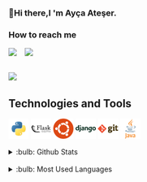 


### :wave:Hi there,I 'm Ayça Ateşer. 
### How to reach me 

[<img width="32" src="https://unpkg.com/simple-icons@v5/icons/linkedin.svg" align="left" />][linkedin]

[<img width="32" src="https://unpkg.com/simple-icons@v5/icons/hackerrank.svg" align="left" />][hackerrank]

<br/>
<br/>

![](https://komarev.com/ghpvc/?username=aycaateser&color=blueviolet)

## Technologies and Tools
<p float="left">

<img src=https://raw.githubusercontent.com/github/explore/80688e429a7d4ef2fca1e82350fe8e3517d3494d/topics/python/python.png width="40" height="40">
<img src=https://raw.githubusercontent.com/github/explore/80688e429a7d4ef2fca1e82350fe8e3517d3494d/topics/flask/flask.png width="40" height="40">

<img src=https://raw.githubusercontent.com/github/explore/80688e429a7d4ef2fca1e82350fe8e3517d3494d/topics/ubuntu/ubuntu.png width="40" height="40">

<img src=https://raw.githubusercontent.com/github/explore/80688e429a7d4ef2fca1e82350fe8e3517d3494d/topics/django/django.png width="40" height="40">

<img src=https://raw.githubusercontent.com/github/explore/80688e429a7d4ef2fca1e82350fe8e3517d3494d/topics/git/git.png width="40" height="40">

<img src=https://raw.githubusercontent.com/github/explore/80688e429a7d4ef2fca1e82350fe8e3517d3494d/topics/java/java.png width="40" height="40">

<br/>
 </p>
<details>
<summary> :bulb: Github Stats</summary>
<img src="https://github-readme-stats.vercel.app/api?username=aycaateser&theme=radical">

</details>

<br/>

<details>
<summary>:bulb: Most Used Languages</summary>
<img src="https://github-readme-stats.vercel.app/api/top-langs/?username=aycaateser&layout=compact">

</details>

<br/>

[linkedin]:https://www.linkedin.com/in/aycaateser/
[hackerrank]:https://www.hackerrank.com/ateserayca
